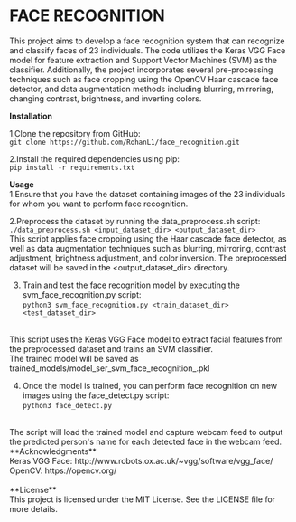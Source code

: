 # FACE RECOGNITION

This project aims to develop a face recognition system that can recognize and classify faces of 23 individuals. The code utilizes the Keras VGG Face model for feature extraction and Support Vector Machines (SVM) as the classifier. Additionally, the project incorporates several pre-processing techniques such as face cropping using the OpenCV Haar cascade face detector, and data augmentation methods including blurring, mirroring, changing contrast, brightness, and inverting colors.</br>

**Installation**</br>

1.Clone the repository from GitHub:</br>
`git clone https://github.com/RohanL1/face_recognition.git`</br>

2.Install the required dependencies using pip:</br>
`pip install -r requirements.txt`

**Usage**</br>
1.Ensure that you have the dataset containing images of the 23 individuals for whom you want to perform face recognition.</br>

2.Preprocess the dataset by running the data_preprocess.sh script:</br>
`./data_preprocess.sh <input_dataset_dir> <output_dataset_dir>`
</br>
This script applies face cropping using the Haar cascade face detector, as well as data augmentation techniques such as blurring, mirroring, contrast adjustment, brightness adjustment, and color inversion. The preprocessed dataset will be saved in the <output_dataset_dir> directory.</br>

3. Train and test the face recognition model by executing the svm_face_recognition.py script:</br>
`python3 svm_face_recognition.py <train_dataset_dir> <test_dataset_dir>`
</br>
This script uses the Keras VGG Face model to extract facial features from the preprocessed dataset and trains an SVM classifier. </br>
The trained model will be saved as trained_models/model_ser_svm_face_recognition_<TIMESTAMP>.pkl</br>

4. Once the model is trained, you can perform face recognition on new images using the face_detect.py script:</br>
`python3 face_detect.py`
 </br>
The script will load the trained model and capture webcam feed to output the predicted person's name for each detected face in the webcam feed.
</br>
**Acknowledgments**</br>
Keras VGG Face: http://www.robots.ox.ac.uk/~vgg/software/vgg_face/</br>
OpenCV: https://opencv.org/</br>
</br>
**License**</br>
This project is licensed under the MIT License. See the LICENSE file for more details.</br>
